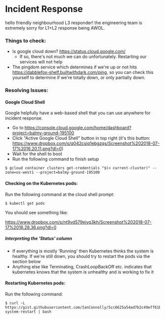 # Incident Response

hello friendly neighbourhood L3 responder! the engineering team is extremely sorry
for L1+L2 response being AWOL.

### Things to check:
  * Is google cloud down? https://status.cloud.google.com/
    - If so, there's not much we can do unfortunately. Restarting our services will not help
  * The pingdom service which determines if we're up or not hits https://dabblefox-shelf.builtwithdark.com/ping, so you can check this yourself to determine if we're totally down, or only partially down.

### Resolving Issues:

#### Google Cloud Shell

Google helpfully have a web-based shell that you can use anywhere for incident response.
* Go to https://console.cloud.google.com/home/dashboard?project=balmy-ground-195100
* Click "Active Google Cloud Shell" button in top right (it's this button: https://www.dropbox.com/s/q042csiq1ebgzqs/Screenshot%202018-07-17%2016.20.11.png?dl=0)
* Wait for the shell to boot
* Run the following command to finish setup

```
$ gcloud container clusters get-credentials "$(< current-cluster)" --zone=us-west1 --project=balmy-ground-195100
```

#### Checking on the Kubernetes pods:

Run the following command at the cloud shell prompt:

```
$ kubectl get pods
```

You should see something like:

https://www.dropbox.com/s/nt9vd579eiyq3kh/Screenshot%202018-07-17%2016.28.36.png?dl=0

##### Interpreting the 'Status' column

* If everything is mostly 'Running' then Kubernetes thinks the system is healthy. If we're still down, you should try to restart the pods via the section below
* Anything else like Terminating, CrashLoopBackOff etc. indicates that kubernetes knows that the system is unhealthy and is working to fix it

#### Restarting Kubernetes pods:

 Run the following command:

```
$ curl -L https://gist.githubusercontent.com/IanConnolly/5cc6625a54ad7b2c49eff61b52729602/raw/21d7d1af8b2c933669b1cd585af120b31281b96c/force-system-restart | bash
```

